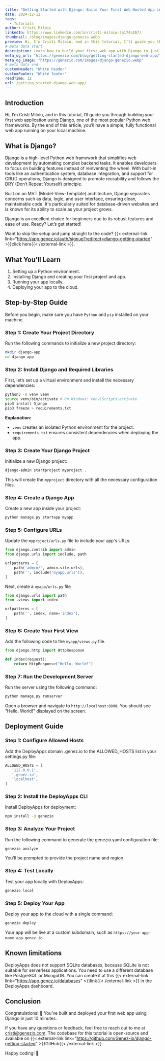 ```yaml
---
title: "Getting Started with Django: Build Your First Web Hosted App in 10 Minutes"
date: 2024-12-12
tags:
  - Tutorials
author: Cristi Miloiu
linkedIn: https://www.linkedin.com/in/cristi-miloiu-3a174a267/
thumbnail: /blog/images/django-genezio.webp
preview: Hi, I’m Cristi Miloiu, and in this tutorial, I’ll guide you through building your first web application using Django, one of the most popular Python web frameworks. By the end of this article, you’ll have a simple, fully functional web app running on your local machine.
# meta data start
description: Learn how to build your first web app with Django in just 10 minutes. Follow this beginner-friendly guide to kickstart your journey into web development.
meta_og_url: "https://genezio.com/blog/getting-started-django-web-app/"
meta_og_image: "https://genezio.com/images/django-genezio.webp"
# meta data end
customHeader: "White header"
customFooter: "White footer"
readTime: 12
url: /getting-started-django-web-app/
---
```


## Introduction

Hi, I’m Cristi Miloiu, and in this tutorial, I’ll guide you through building your first web application using Django, one of the most popular Python web frameworks. By the end of this article, you’ll have a simple, fully functional web app running on your local machine.

## What is Django?

Django is a high-level Python web framework that simplifies web development by automating complex backend tasks. It enables developers to focus on building features instead of reinventing the wheel. With built-in tools like an authentication system, database integration, and support for CRUD operations, Django is designed to promote reusability and follows the DRY (Don’t Repeat Yourself) principle.

Built on an MVT (Model-View-Template) architecture, Django separates concerns such as data, logic, and user interface, ensuring clean, maintainable code. It's particularly suited for database-driven websites and is known for its ability to scale as your project grows.

Django is an excellent choice for beginners due to its robust features and ease of use. Ready? Let’s get started!

Want to skip the setup and jump straight to the code? {{< external-link link="https://app.genez.io/auth/signup?redirect=django-getting-started" >}}click here{{< /external-link >}}.

## What You’ll Learn

1. Setting up a Python environment.
2. Installing Django and creating your first project and app.
3. Running your app locally.
4. Deploying your app to the cloud.

## Step-by-Step Guide

Before you begin, make sure you have `Python` and `pip` installed on your machine.

### Step 1: Create Your Project Directory

Run the following commands to initialize a new project directory:

```bash
mkdir django-app
cd django-app
```

### Step 2: Install Django and Required Libraries

First, let’s set up a virtual environment and install the necessary dependencies:

```bash
python3 -m venv venv
source venv/bin/activate # On Windows: venv\Scripts\activate
pip3 install Django
pip3 freeze > requirements.txt
```

**Explanation:**

- `venv` creates an isolated Python environment for the project.
- `requirements.txt` ensures consistent dependencies when deploying the app.

### Step 3: Create Your Django Project

Initialize a new Django project:

```bash
django-admin startproject myproject .
```

This will create the `myproject` directory with all the necessary configuration files.

### Step 4: Create a Django App

Create a new app inside your project:

```bash
python manage.py startapp myapp
```

### Step 5: Configure URLs

Update the `myproject/urls.py` file to include your app's URLs:

```python
from django.contrib import admin
from django.urls import include, path

urlpatterns = [
    path('admin/', admin.site.urls),
    path('', include('myapp.urls')),
]
```

Next, create a `myapp/urls.py` file

```python
from django.urls import path
from .views import index

urlpatterns = [
    path('', index, name='index'),
]
```

### Step 6: Create Your First View

Add the following code to the `myapp/views.py` file.

```python
from django.http import HttpResponse

def index(request):
    return HttpResponse("Hello, World!")
```

### Step 7: Run the Development Server

Run the server using the following command:

```bash
python manage.py runserver
```

Open a browser and navigate to `http://localhost:8000`. You should see "Hello, World!" displayed on the screen.

## Deployment Guide

### Step 1: Configure Allowed Hosts

Add the DeployApps domain .genez.io to the ALLOWED_HOSTS list in your settings.py file:

```python
ALLOWED_HOSTS = [
   '127.0.0.1',
   '.genez.io',
   'localhost',
]
```

### Step 2: Install the DeployApps CLI

Install DeployApps for deployment:

```bash
npm install -g genezio
```

### Step 3: Analyze Your Project

Run the following command to generate the genezio.yaml configuration file:

```bash
genezio analyze
```

You’ll be prompted to provide the project name and region.

### Step 4: Test Locally

Test your app locally with DeployApps:

```bash
genezio local
```

### Step 5: Deploy Your App

Deploy your app to the cloud with a single command:

```bash
genezio deploy
```

Your app will be live at a custom subdomain, such as `https://your-app-name.app.genez.io`.

## Known limitations​

DeployApps does not support SQLite databases, because SQLite is not suitable for serverless applications. You need to use a different database like PostgreSQL or MongoDB. You can create it at this {{< external-link link="https://app.genez.io/databases" >}}link{{< /external-link >}} in the DeployApps dashboard.

## Conclusion

Congratulations! 🎉 You’ve built and deployed your first web app using Django in just 10 minutes.

If you have any questions or feedback, feel free to reach out to me at cristi@genezio.com. The codebase for this tutorial is open-source and available on {{< external-link link="https://github.com/Genez-io/django-getting-started" >}}GitHub{{< /external-link >}}.

Happy coding! 🚀
